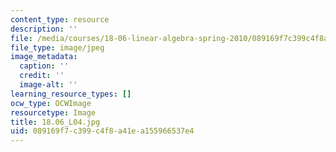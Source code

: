 ```yaml
---
content_type: resource
description: ''
file: /media/courses/18-06-linear-algebra-spring-2010/089169f7c399c4f8a41ea155966537e4_18.06_L04.jpg
file_type: image/jpeg
image_metadata:
  caption: ''
  credit: ''
  image-alt: ''
learning_resource_types: []
ocw_type: OCWImage
resourcetype: Image
title: 18.06_L04.jpg
uid: 089169f7-c399-c4f8-a41e-a155966537e4
---
```

